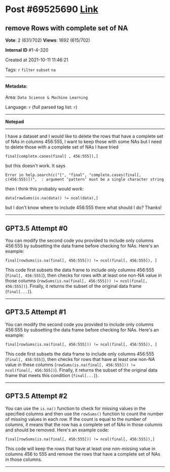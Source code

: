 
# Post \#69525690 [Link](https://stackoverflow.com/questions/69525690/)

## remove Rows with complete set of NA

**Vote**: 2 (631/702) **Views**: 1692 (615/702) 

**Internal ID** \#1-4-320

Created at 2021-10-11 11:46:21

Tags: `r` `filter` `subset` `na`

----------

#### Metadata:

Area: `Data Science & Machine Learning`

Language: `r` (full parsed tag list: `r`)

----------

**Notepad**


----------

I have a dataset and I would like to delete the rows that have a complete set of NAs in columns 456:555, I want to keep those with some NAs but I need to delete those with a complete set of NAs
I have tried
```
final[complete.cases(final[ , 456:555]),]
```

but this doesn't work. It says
```
Error in help.search(c("[", "final", "complete.cases(final[, c(456:555)])",  : argument ‘pattern’ must be a single character string
```

then I think this probably would work:
```
data[rowSums(is.na(data)) != ncol(data),]
```

but I don't know where to include 456:555 there
what should I do?
Thanks!


----------
        
## GPT3.5 Attempt \#0

You can modify the second code you provided to include only columns 456:555 by subsetting the data frame before checking for NAs. Here's an example:

```
final[rowSums(is.na(final[, 456:555])) != ncol(final[, 456:555]), ]
```

This code first subsets the data frame to include only columns 456:555 (`final[, 456:555]`), then checks for rows with at least one non-NA value in those columns (`rowSums(is.na(final[, 456:555])) != ncol(final[, 456:555])`). Finally, it returns the subset of the original data frame (`final[...]`).

--------

## GPT3.5 Attempt \#1

You can modify the second code you provided to include only columns 456:555 by subsetting the data frame before checking for NAs. Here's an example:

```
final[rowSums(is.na(final[, 456:555])) != ncol(final[, 456:555]), ]
```

This code first subsets the data frame to include only columns 456:555 (`final[, 456:555]`), then checks for rows that have at least one non-NA value in these columns (`rowSums(is.na(final[, 456:555])) != ncol(final[, 456:555])`). Finally, it returns the subset of the original data frame that meets this condition (`final[...]`).

--------

## GPT3.5 Attempt \#2

You can use the `is.na()` function to check for missing values in the specified columns and then use the `rowSums()` function to count the number of missing values in each row. If the count is equal to the number of columns, it means that the row has a complete set of NAs in those columns and should be removed. Here's an example code:

```
final[rowSums(is.na(final[, 456:555])) != ncol(final[, 456:555]),]
```

This code will keep the rows that have at least one non-missing value in columns 456 to 555 and remove the rows that have a complete set of NAs in those columns.

--------

